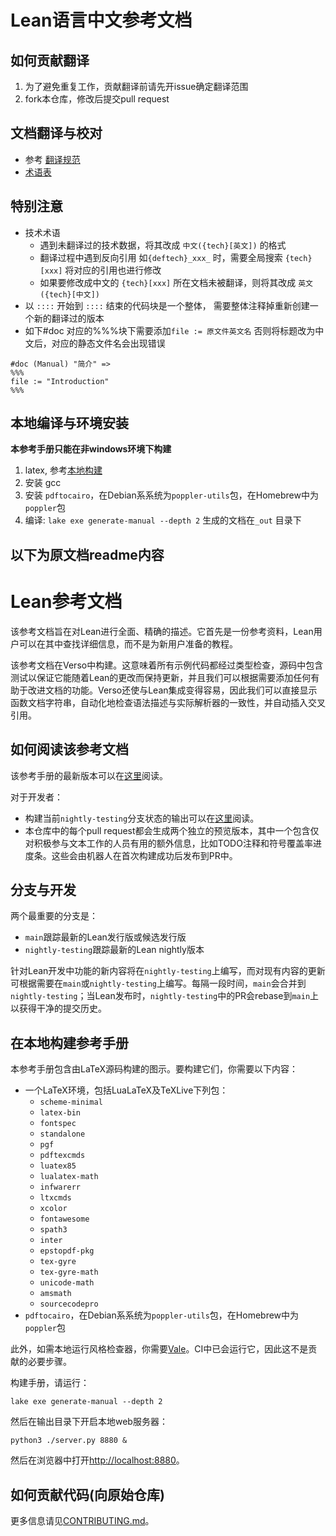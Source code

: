 <!--
# Lean Language Reference
-->
# Lean语言中文参考文档

## 如何贡献翻译
1. 为了避免重复工作，贡献翻译前请先开issue确定翻译范围
2. fork本仓库，修改后提交pull request

## 文档翻译与校对
- 参考 [翻译规范](https://github.com/Agda-zh/PLFA-zh/issues/1)
- [术语表](https://docs.google.com/spreadsheets/d/1HL3E_eNF3rI6dy3k7_EpSOLo1eRkBDNIEPeyTg_Eu3s/edit?usp=sharing)

## 特别注意

- 技术术语
  - 遇到未翻译过的技术数据，将其改成 `中文({tech}[英文])` 的格式 
  - 翻译过程中遇到反向引用 如`{deftech}_xxx_` 时，需要全局搜索 `{tech}[xxx]` 将对应的引用也进行修改
  - 如果要修改成中文的 `{tech}[xxx]` 所在文档未被翻译，则将其改成 `英文({tech}[中文])`
- 以 `::::` 开始到 `::::` 结束的代码块是一个整体， 需要整体注释掉重新创建一个新的翻译过的版本
- 如下#doc 对应的%%%块下需要添加`file := 原文件英文名` 否则将标题改为中文后，对应的静态文件名会出现错误 
```
#doc (Manual) "简介" =>
%%%
file := "Introduction"
%%%
```
## 本地编译与环境安装
**本参考手册只能在非windows环境下构建**
1. latex, 参考[本地构建](#在本地构建参考手册)
2. 安装 gcc
3. 安装  `pdftocairo`，在Debian系系统为`poppler-utils`包，在Homebrew中为`poppler`包
4. 编译: `lake exe generate-manual --depth 2`
生成的文档在`_out` 目录下

**以下为原文档readme内容**
----

# Lean参考文档

<!--
The Lean Language Reference is intended as a comprehensive, precise description of Lean. It is first and foremost a reference work in which Lean users can look up detailed information, rather than a tutorial for new users.

This new reference has been rebuilt from the ground up in Verso. This means that all example code is type checked, the source code contains tests to ensure that it stays up-to-date with respect to changes in Lean, and we can add any features that we need to improve the documentation. Verso also makes it easy to integrate tightly with Lean, so we can show function docstrings directly, mechanically check descriptions of syntax against the actual parser, and insert cross-references automatically.
-->
该参考文档旨在对Lean进行全面、精确的描述。它首先是一份参考资料，Lean用户可以在其中查找详细信息，而不是为新用户准备的教程。

该参考文档在Verso中构建。这意味着所有示例代码都经过类型检查，源码中包含测试以保证它能随着Lean的更改而保持更新，并且我们可以根据需要添加任何有助于改进文档的功能。Verso还使与Lean集成变得容易，因此我们可以直接显示函数文档字符串，自动化地检查语法描述与实际解析器的一致性，并自动插入交叉引用。

<!--
## Reading the Manual

The latest release of this reference manual can be read [here](https://lean-lang.org/doc/reference/latest/).

For developers:
 * The output of building the current state of the `nightly-testing` branch can be read [here](https://lean-reference-manual-review.netlify.app/).
 * Each pull request in this repository causes two separate previews to be generated, one with extra information that's only useful to those actively working on the text, such as TODO notes and symbol coverage progress bars. These are posted by a bot to the PR after the first successful build.
-->

## 如何阅读该参考文档

该参考手册的最新版本可以在[这里](https://lean-lang.org/doc/reference/latest/)阅读。

对于开发者：
 * 构建当前`nightly-testing`分支状态的输出可以在[这里](https://lean-reference-manual-review.netlify.app/)阅读。
 * 本仓库中的每个pull request都会生成两个独立的预览版本，其中一个包含仅对积极参与文本工作的人员有用的额外信息，比如TODO注释和符号覆盖率进度条。这些会由机器人在首次构建成功后发布到PR中。

<!--
## Branches and Development

The two most important branches are:
 * `main` tracks the latest Lean release or release candidate
 * `nightly-testing` tracks the latest Lean nightlies

New content that addresses in-development features of Lean will be
written on `nightly-testing`, while updates to existing content may be
written either on `main` or `nightly-testing`, as appropriate. From
time to time, `main` will be merged into `nightly-testing`; when Lean
is released, the commits in `nightly-testing` are rebased onto `main`
to achieve a clean history.
-->

## 分支与开发

两个最重要的分支是：
 * `main`跟踪最新的Lean发行版或候选发行版
 * `nightly-testing`跟踪最新的Lean nightly版本

针对Lean开发中功能的新内容将在`nightly-testing`上编写，而对现有内容的更新可根据需要在`main`或`nightly-testing`上编写。每隔一段时间，`main`会合并到`nightly-testing`；当Lean发布时，`nightly-testing`中的PR会rebase到`main`上以获得干净的提交历史。

<!--
## Building the Reference Manual Locally

This reference manual contains figures that are built from LaTeX sources. To build them, you'll need the following:
 * A LaTeX installation, including LuaLaTeX and the following packages from TeXLive:
   + `scheme-minimal`
   + `latex-bin`
   + `fontspec`
   + `standalone`
   + `pgf`
   + `pdftexcmds`
   + `luatex85`
   + `lualatex-math`
   + `infwarerr`
   + `ltxcmds`
   + `xcolor`
   + `fontawesome`
   + `spath3`
   + `inter`
   + `epstopdf-pkg`
   + `tex-gyre`
   + `tex-gyre-math`
   + `unicode-math`
   + `amsmath`
   + `sourcecodepro`
 * `pdftocairo`, which can be found in the `poppler-utils` package on Debian-derived systems and the `poppler` package in Homebrew
 
Additionally, to run the style checker locally, you'll need [Vale](https://vale.sh/). It runs in CI, so this is not a necessary step to contribute.

To build the manual, run the following command:

```
lake exe generate-manual --depth 2
```

Then run a local web server on its output:
```
python3 ./server.py 8880 &
```

Then open <http://localhost:8880> in your browser.
-->

## 在本地构建参考手册

本参考手册包含由LaTeX源码构建的图示。要构建它们，你需要以下内容：
 * 一个LaTeX环境，包括LuaLaTeX及TeXLive下列包：
   + `scheme-minimal`
   + `latex-bin`
   + `fontspec`
   + `standalone`
   + `pgf`
   + `pdftexcmds`
   + `luatex85`
   + `lualatex-math`
   + `infwarerr`
   + `ltxcmds`
   + `xcolor`
   + `fontawesome`
   + `spath3`
   + `inter`
   + `epstopdf-pkg`
   + `tex-gyre`
   + `tex-gyre-math`
   + `unicode-math`
   + `amsmath`
   + `sourcecodepro`
 * `pdftocairo`，在Debian系系统为`poppler-utils`包，在Homebrew中为`poppler`包

此外，如需本地运行风格检查器，你需要[Vale](https://vale.sh/)。CI中已会运行它，因此这不是贡献的必要步骤。

构建手册，请运行：

```
lake exe generate-manual --depth 2
```

然后在输出目录下开启本地web服务器：
```
python3 ./server.py 8880 &
```

然后在浏览器中打开<http://localhost:8880>。

<!--
## Contributing

Please see [CONTRIBUTING.md](CONTRIBUTING.md) for more information.
-->

## 如何贡献代码(向原始仓库)

更多信息请见[CONTRIBUTING.md](CONTRIBUTING.md)。